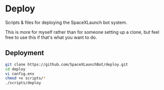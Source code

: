 # Deploy

Scripts & files for deploying the SpaceXLaunch bot system.

This is more for myself rather than for someone setting up a clone, but feel free to
use this if that's what you want to do.

## Deployment

```bash
git clone https://github.com/SpaceXLaunchBot/deploy.git
cd deploy
vi config.env
chmod +x scripts/*
./scripts/deploy
```
